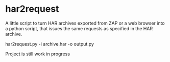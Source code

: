 # har2request

A little script to turn HAR archives exported from ZAP or a web browser into a python script, that issues the same requests as specified in the HAR archive.

har2request.py -i archive.har -o output.py 

Project is still work in progress
